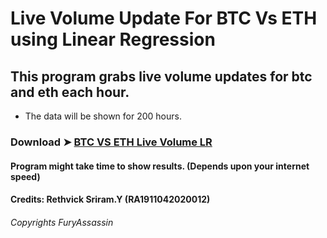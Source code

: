 # Live Volume Update For BTC Vs ETH using Linear Regression

## This program grabs live volume updates for btc and eth each hour.
- The data will be shown for 200 hours.

### Download  ➤ [BTC VS ETH Live Volume LR](https://file.io/OnHKm4Xy2O6B)


#### Program might take time to show results. (Depends upon your internet speed)



#### Credits: Rethvick Sriram.Y (RA1911042020012)



###### Copyrights FuryAssassin
